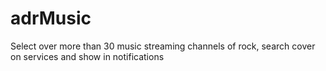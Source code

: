 adrMusic
========

Select over more than 30 music streaming channels of rock, search cover on services and show in notifications

